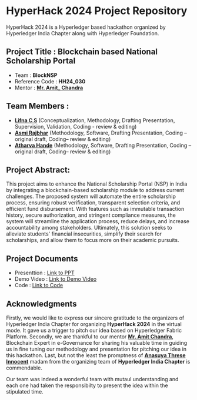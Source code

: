 # HyperHack 2024 Project Repository
HyperHack 2024 is a Hyperledger based hackathon organized by Hyperledger India Chapter along with Hyperledger Foundation.
## Project Title : **Blockchain based National Scholarship Portal**
- Team : **BlockNSP**
- Reference Code : **HH24_030**
- Mentor : [**Mr. Amit_ Chandra**](https://www.linkedin.com/in/amitchandra13/)
## Team Members :
  - [**Lifna C S**](https://www.linkedin.com/in/lifna-c-s-94015678/) (Conceptualization, Methodology, Drafting Presentation, Supervision, Validation, Coding - review & editing)
  - [**Asmi Rajbhar**](https://www.linkedin.com/in/asmi-rajbhar-818613239/) (Methodology, Software, Drafting Presentation, Coding – original draft, Coding– review & editing)
  - [**Atharva Hande**](https://www.linkedin.com/in/atharva-hande/) (Methodology, Software, Drafting Presentation, Coding – original draft, Coding– review & editing)

## Project Abstract:
This project aims to enhance the National Scholarship Portal (NSP) in India by integrating a blockchain-based scholarship module to address current challenges. The proposed system will automate the entire scholarship process, ensuring robust verification, transparent selection criteria, and efficient fund disbursement. With features such as immutable transaction history, secure authorization, and stringent compliance measures, the system will streamline the application process, reduce delays, and increase accountability among stakeholders. Ultimately, this solution seeks to alleviate students' financial insecurities, simplify their search for scholarships, and allow them to focus more on their academic pursuits.

## Project Documents
- Presenttion :  [Link to PPT]()
- Demo Video : [Link to Demo Video]()
- Code : [Link to Code]()

## Acknowledgments
Firstly, we would like to express our sincere gratitude to the organizers of Hyperledger India Chapter for organizing **HyperHack 2024** in the virtual mode. It gave us a trigger to pitch our idea based on Hyperledger Fabric Platform. Secondly, we are thankful to our mentor [**Mr. Amit Chandra**](https://www.linkedin.com/in/amitchandra13/), Blockchain Expert in e-Governance for sharing his valuable time in guiding us in fine tuning our methodology and presentation for pitching our idea in this hackathon. Last, but not the least the promptness of [**Anasuya Threse Innocent**](https://www.linkedin.com/in/anasuyathrese/) madam from the organizing team of **Hyperledger India Chapter** is commendable. 

Our team was indeed a wonderful team with mutaul understanding and each one had taken the responsibilty to present the idea within the stipulated time. 
